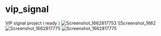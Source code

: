 # vip_signal
 
VIP signal project i ready )
![Screenshot_1662817753](https://user-images.githubusercontent.com/107408431/189486430-1a2c32d0-f003-4e6a-876c-320cefa7be37.png)
![Screenshot_1662![Screenshot_1662817775](https://user-images.githubusercontent.com/107408431/189486438-6e14b4fe-b2af-4f3d-9ce6-add1136d9846.png)
![Screenshot_1662817775](https://user-images.githubusercontent.com/107408431/189486445-9198a27c-d4f3-4818-87a5-9441805cec44.png)
